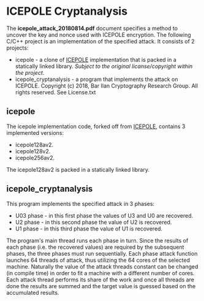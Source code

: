 # ICEPOLE Cryptanalysis

The __icepole_attack_20180814.pdf__ document specifies a method to uncover the key and nonce used with ICEPOLE encryption.
The following C/C++ project is an implementation of the specified attack. It consists of 2 projects:
- icepole - a clone of [ICEPOLE] implementation that is packed in a statically linked library. *Subject to the original licanse/copyright within the project*.
- icepole_cryptanalysis - a program that implements the attack on ICEPOLE. Copyright (c) 2018, Bar Ilan Cryptography Research Group. All rights reserved. See License.txt

## icepole
The icepole implementation code, forked off from [ICEPOLE], contains 3 implemented versions:
- icepole128av2.
- icepole128v2.
- icepole256av2.

The icepole128av2 is packed in a statically linked library.

## icepole_cryptanalysis
This program implements the specified attack in 3 phases:
- U03 phase - in this first phase the values of U3 and U0 are recovered.
- U2 phase - in this second phase the value of U2 is recovered.
- U1 phase - in this third phase the value of U1 is recovered.

The program's main thread runs each phase in turn. Since the results of each phase (i.e. the recovered values) are required by the subsequent phases, the three phases must run sequentially.
Each phase attack function launches 64 threads of attack, thus utilizing the 64 cores of the selected machine. Naturally the value of the attack threads constant can be changed (in compile time) in order to fit a machine with a different number of cores.
Each attack thread performs its share of the work and once all threads are done the results are summed and the target value is guessed based on the accumulated results.

[//]: # 
   [ICEPOLE]: https://github.com/icepole/icepole
